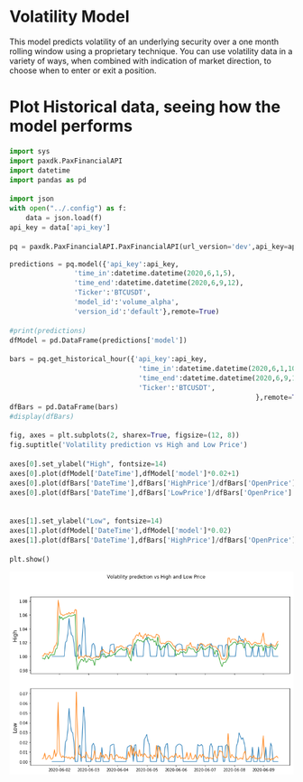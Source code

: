 
# Volatility Model
This model predicts volatility of an underlying security over a one month rolling window using a proprietary technique. You can use volatility data in a variety of ways, when combined with indication of market direction, to choose when to enter or exit a position.

# Plot Historical data, seeing how the model performs


```python
import sys
import paxdk.PaxFinancialAPI
import datetime
import pandas as pd
 
import json
with open("../.config") as f:
    data = json.load(f)
api_key = data['api_key']

pq = paxdk.PaxFinancialAPI.PaxFinancialAPI(url_version='dev',api_key=api_key)
```


```python
predictions = pq.model({'api_key':api_key,
                'time_in':datetime.datetime(2020,6,1,5),
                'time_end':datetime.datetime(2020,6,9,12),
                'Ticker':'BTCUSDT',
                'model_id':'volume_alpha',
                'version_id':'default'},remote=True)

#print(predictions)
dfModel = pd.DataFrame(predictions['model'])

bars = pq.get_historical_hour({'api_key':api_key,
                                'time_in':datetime.datetime(2020,6,1,10),
                                'time_end':datetime.datetime(2020,6,9,12),
                                'Ticker':'BTCUSDT',
                                                             },remote=True)
dfBars = pd.DataFrame(bars)
#display(dfBars)

fig, axes = plt.subplots(2, sharex=True, figsize=(12, 8))
fig.suptitle('Volatility prediction vs High and Low Price')

axes[0].set_ylabel("High", fontsize=14)
axes[0].plot(dfModel['DateTime'],dfModel['model']*0.02+1)
axes[0].plot(dfBars['DateTime'],dfBars['HighPrice']/dfBars['OpenPrice'].iloc[0])
axes[0].plot(dfBars['DateTime'],dfBars['LowPrice']/dfBars['OpenPrice'].iloc[0])


axes[1].set_ylabel("Low", fontsize=14)
axes[1].plot(dfModel['DateTime'],dfModel['model']*0.02)
axes[1].plot(dfBars['DateTime'],dfBars['HighPrice']/dfBars['OpenPrice'].iloc[0] - dfBars['LowPrice']/dfBars['OpenPrice'].iloc[0])

plt.show()

```


![png](output_3_0.png)



```python

```


```python

```
